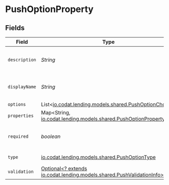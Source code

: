 # PushOptionProperty


## Fields

| Field                                                                                                              | Type                                                                                                               | Required                                                                                                           | Description                                                                                                        |
| ------------------------------------------------------------------------------------------------------------------ | ------------------------------------------------------------------------------------------------------------------ | ------------------------------------------------------------------------------------------------------------------ | ------------------------------------------------------------------------------------------------------------------ |
| `description`                                                                                                      | *String*                                                                                                           | :heavy_check_mark:                                                                                                 | A description of the property.                                                                                     |
| `displayName`                                                                                                      | *String*                                                                                                           | :heavy_check_mark:                                                                                                 | The property's display name.                                                                                       |
| `options`                                                                                                          | List<[io.codat.lending.models.shared.PushOptionChoice](../../models/shared/PushOptionChoice.md)>                   | :heavy_minus_sign:                                                                                                 | N/A                                                                                                                |
| `properties`                                                                                                       | Map<String, [io.codat.lending.models.shared.PushOptionProperty](../../models/shared/PushOptionProperty.md)>        | :heavy_minus_sign:                                                                                                 | N/A                                                                                                                |
| `required`                                                                                                         | *boolean*                                                                                                          | :heavy_check_mark:                                                                                                 | The property is required if `True`.                                                                                |
| `type`                                                                                                             | [io.codat.lending.models.shared.PushOptionType](../../models/shared/PushOptionType.md)                             | :heavy_check_mark:                                                                                                 | The option type.                                                                                                   |
| `validation`                                                                                                       | [Optional<? extends io.codat.lending.models.shared.PushValidationInfo>](../../models/shared/PushValidationInfo.md) | :heavy_minus_sign:                                                                                                 | N/A                                                                                                                |